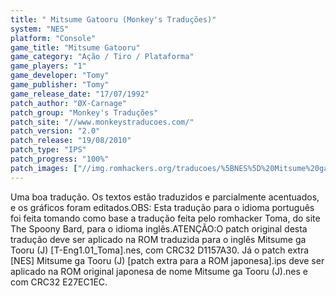 ```yaml
---
title: " Mitsume Gatooru (Monkey's Traduções)"
system: "NES"
platform: "Console"
game_title: "Mitsume Gatooru"
game_category: "Ação / Tiro / Plataforma"
game_players: "1"
game_developer: "Tomy"
game_publisher: "Tomy"
game_release_date: "17/07/1992"
patch_author: "ØX-Carnage"
patch_group: "Monkey's Traduções"
patch_site: "//www.monkeystraducoes.com/"
patch_version: "2.0"
patch_release: "19/08/2010"
patch_type: "IPS"
patch_progress: "100%"
patch_images: ["//img.romhackers.org/traducoes/%5BNES%5D%20Mitsume%20ga%20Tooru%20-%20Monkey's%20Tradu%C3%A7%C3%B5es%20-%201.png","//img.romhackers.org/traducoes/%5BNES%5D%20Mitsume%20ga%20Tooru%20-%20Monkey's%20Tradu%C3%A7%C3%B5es%20-%202.png","//img.romhackers.org/traducoes/%5BNES%5D%20Mitsume%20ga%20Tooru%20-%20Monkey's%20Tradu%C3%A7%C3%B5es%20-%203.png"]
---
```

Uma boa tradução. Os textos estão traduzidos e parcialmente acentuados, e os gráficos foram editados.OBS: Esta tradução para o idioma português foi feita tomando como base a tradução feita pelo romhacker Toma, do site The Spoony Bard, para o idioma inglês.ATENÇÃO:O patch original desta tradução deve ser aplicado na ROM traduzida para o inglês Mitsume ga Tooru (J) [T-Eng1.01_Toma].nes, com CRC32 D1157A30. Já o patch extra [NES] Mitsume ga Tooru (J) [patch extra para a ROM japonesa].ips deve ser aplicado na ROM original japonesa de nome Mitsume ga Tooru (J).nes e com CRC32 E27EC1EC.
